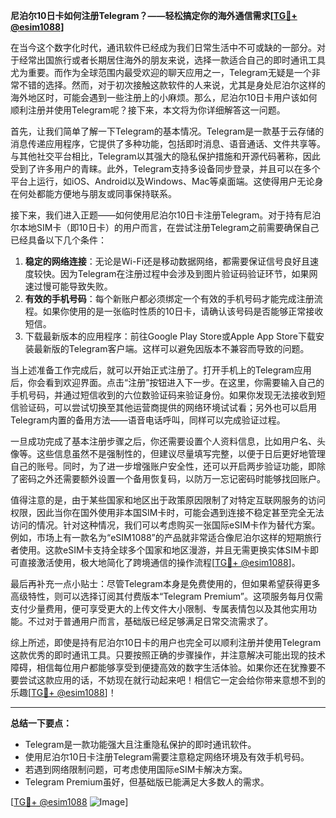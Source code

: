**尼泊尔10日卡如何注册Telegram？——轻松搞定你的海外通信需求[[TG💪+ @esim1088](https://t.me/s/esim1088)]**

在当今这个数字化时代，通讯软件已经成为我们日常生活中不可或缺的一部分。对于经常出国旅行或者长期居住海外的朋友来说，选择一款适合自己的即时通讯工具尤为重要。而作为全球范围内最受欢迎的聊天应用之一，Telegram无疑是一个非常不错的选择。然而，对于初次接触这款软件的人来说，尤其是身处尼泊尔这样的海外地区时，可能会遇到一些注册上的小麻烦。那么，尼泊尔10日卡用户该如何顺利注册并使用Telegram呢？接下来，本文将为你详细解答这一问题。

首先，让我们简单了解一下Telegram的基本情况。Telegram是一款基于云存储的消息传递应用程序，它提供了多种功能，包括即时消息、语音通话、文件共享等。与其他社交平台相比，Telegram以其强大的隐私保护措施和开源代码著称，因此受到了许多用户的青睐。此外，Telegram支持多设备同步登录，并且可以在多个平台上运行，如iOS、Android以及Windows、Mac等桌面端。这使得用户无论身在何处都能方便地与朋友或同事保持联系。

接下来，我们进入正题——如何使用尼泊尔10日卡注册Telegram。对于持有尼泊尔本地SIM卡（即10日卡）的用户而言，在尝试注册Telegram之前需要确保自己已经具备以下几个条件：

1. **稳定的网络连接**：无论是Wi-Fi还是移动数据网络，都需要保证信号良好且速度较快。因为Telegram在注册过程中会涉及到图片验证码验证环节，如果网速过慢可能导致失败。
2. **有效的手机号码**：每个新账户都必须绑定一个有效的手机号码才能完成注册流程。如果你使用的是一张临时性质的10日卡，请确认该号码是否能够正常接收短信。
3. 下载最新版本的应用程序：前往Google Play Store或Apple App Store下载安装最新版的Telegram客户端。这样可以避免因版本不兼容而导致的问题。

当上述准备工作完成后，就可以开始正式注册了。打开手机上的Telegram应用后，你会看到欢迎界面。点击“注册”按钮进入下一步。在这里，你需要输入自己的手机号码，并通过短信收到的六位数验证码来验证身份。如果你发现无法接收到短信验证码，可以尝试切换至其他运营商提供的网络环境试试看；另外也可以启用Telegram内置的备用方法——语音电话呼叫，同样可以完成验证过程。

一旦成功完成了基本注册步骤之后，你还需要设置个人资料信息，比如用户名、头像等。这些信息虽然不是强制性的，但建议尽量填写完整，以便于日后更好地管理自己的账号。同时，为了进一步增强账户安全性，还可以开启两步验证功能，即除了密码之外还需要额外设置一个备用恢复码，以防万一忘记密码时能够找回账户。

值得注意的是，由于某些国家和地区出于政策原因限制了对特定互联网服务的访问权限，因此当你在国外使用非本国SIM卡时，可能会遇到连接不稳定甚至完全无法访问的情况。针对这种情况，我们可以考虑购买一张国际eSIM卡作为替代方案。例如，市场上有一款名为“eSIM1088”的产品就非常适合像尼泊尔这样的短期旅行者使用。这款eSIM卡支持全球多个国家和地区漫游，并且无需更换实体SIM卡即可直接激活使用，极大地简化了跨境通信的操作流程[[TG💪+ @esim1088](https://t.me/s/esim1088)]。

最后再补充一点小贴士：尽管Telegram本身是免费使用的，但如果希望获得更多高级特性，则可以选择订阅其付费版本“Telegram Premium”。这项服务每月仅需支付少量费用，便可享受更大的上传文件大小限制、专属表情包以及其他实用功能。不过对于普通用户而言，基础版已经足够满足日常交流需求了。

综上所述，即使是持有尼泊尔10日卡的用户也完全可以顺利注册并使用Telegram这款优秀的即时通讯工具。只要按照正确的步骤操作，并注意解决可能出现的技术障碍，相信每位用户都能够享受到便捷高效的数字生活体验。如果你还在犹豫要不要尝试这款应用的话，不妨现在就行动起来吧！相信它一定会给你带来意想不到的乐趣[[TG💪+ @esim1088](https://t.me/s/esim1088)]！

---

**总结一下要点：**
- Telegram是一款功能强大且注重隐私保护的即时通讯软件。
- 使用尼泊尔10日卡注册Telegram需要注意稳定网络环境及有效手机号码。
- 若遇到网络限制问题，可考虑使用国际eSIM卡解决方案。
- Telegram Premium虽好，但基础版已能满足大多数人的需求。

[[TG💪+ @esim1088](https://t.me/s/esim1088) ![Image](https://i.postimg.cc/4NQfJmqS/Snipaste-2025-05-13-00-14-12.png)]